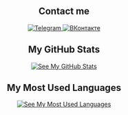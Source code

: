 <div align="center">
	<div>
		<h2>Contact me</h2>
		<a href="https://t.me/fy5tew">
			<img alt="Telegram" src="https://img.shields.io/badge/Telegram-27a7e8?style=for-the-badge&logo=telegram">
		</a>
		<a href="https://vk.com/fy5tew">
			<img alt="ВКонтакте" src="https://img.shields.io/badge/%D0%92%D0%9A%D0%BE%D0%BD%D1%82%D0%B0%D0%BA%D1%82%D0%B5-4680C2?style=for-the-badge&logo=vk">
		</a>
	</div>
	<div>
		<h2>My GitHub Stats</h2>
		<a href="https://github-readme-stats.vercel.app/api?username=fy5tew&cache_seconds=1800&hide_title=true&card_width=500&count_private=true&show_icons=true&disable_animations=true&hide_rank=false&theme=github_dark&border_color=57a5fe">
			<img alt="See My GitHub Stats" src="https://github-readme-stats.vercel.app/api?username=fy5tew&cache_seconds=1800&hide_title=true&card_width=500&count_private=true&show_icons=true&disable_animations=true&hide_rank=false&theme=github_dark&border_color=57a5fe">
		</a>
	</div>
	<div>
		<h2>My Most Used Languages</h2>
		<a href="https://github-readme-stats.vercel.app/api/top-langs/?username=fy5tew&cache_seconds=1800&langs_count=5&hide_title=true&card_width=450&layout=compact&theme=github_dark&border_color=57a5fe">
			<img alt="See My Most Used Languages" src="https://github-readme-stats.vercel.app/api/top-langs/?username=fy5tew&cache_seconds=1800&langs_count=5&hide_title=true&card_width=450&layout=compact&theme=github_dark&border_color=57a5fe">
		</a>
	</div>
</div>	